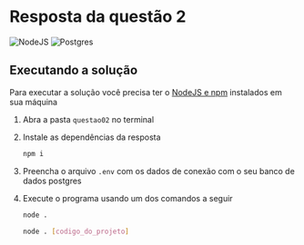# Resposta da questão 2

![NodeJS](https://img.shields.io/badge/node.js-6DA55F?style=for-the-badge&logo=node.js&logoColor=white)
![Postgres](https://img.shields.io/badge/postgres-%23316192.svg?style=for-the-badge&logo=postgresql&logoColor=white)

## Executando a solução

Para executar a solução você precisa ter o [NodeJS e npm](https://nodejs.org/en)
instalados em sua máquina

1. Abra a pasta `questao02` no terminal

2. Instale as dependências da resposta

   ```bash
   npm i
   ```

3. Preencha o arquivo `.env` com os dados de conexão com o seu banco de dados
   postgres

4. Execute o programa usando um dos comandos a seguir

   ```bash
   node .
   ```

   ```bash
   node . [codigo_do_projeto]
   ```

